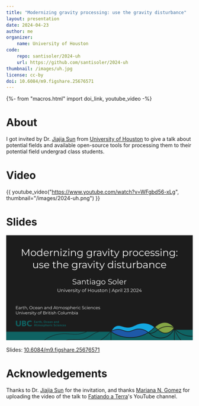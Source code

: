```yaml
---
title: "Modernizing gravity processing: use the gravity disturbance"
layout: presentation
date: 2024-04-23
author: me
organizer:
    name: University of Houston
code:
    repo: santisoler/2024-uh
    url: https://github.com/santisoler/2024-uh
thumbnail: /images/uh.jpg
license: cc-by
doi: 10.6084/m9.figshare.25676571
---
```

{%- from "macros.html" import doi_link, youtube_video -%}

# About

I got invited by Dr. [Jiajia Sun][jiajia] from [University of Houston][houston]
to give a talk about potential fields and available open-source tools for
processing them to their potential field undergrad class students.

# Video

{{ youtube_video("https://www.youtube.com/watch?v=WFgbd56-xLg", thumbnail="/images/2024-uh.png") }}


# Slides

[![Slides](/images/2024-uh.png)](https://doi.org/10.6084/m9.figshare.25676571)

Slides: [10.6084/m9.figshare.25676571](
    https://doi.org/10.6084/m9.figshare.25676571
)

# Acknowledgements

Thanks to Dr. [Jiajia Sun][jiajia] for the invitation, and thanks [Mariana N.
Gomez][mgomezn] for uploading the video of the talk to [Fatiando a Terra][fatiando]'s
YouTube channel.

[jiajia]: https://www.uh.edu/nsm/earth-atmospheric/people/faculty/jiajia-sun/
[houston]: https://www.uh.edu/nsm/earth-atmospheric/
[fatiando]: https://www.fatiando.org
[mgomezn]: https://github.com/MGomezN
